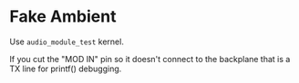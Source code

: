 Fake Ambient
============

Use `audio_module_test` kernel.

If you cut the "MOD IN" pin so it doesn't connect to the backplane that is
a TX line for printf() debugging.


